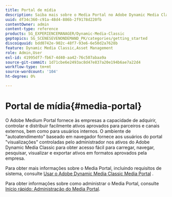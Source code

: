```yaml
---
title: Portal de mídia
description: Saiba mais sobre o Media Portal no Adobe Dynamic Media Classic.
uuid: df34c360-c91a-48d4-886b-2f9178d220fb
contentOwner: admin
content-type: reference
products: SG_EXPERIENCEMANAGER/Dynamic-Media-Classic
geptopics: SG_SCENESEVENONDEMAND_PK/categories/getting_started
discoiquuid: bdd0742e-902c-48f7-93e6-6e50d2a7628b
feature: Dynamic Media Classic,Asset Management
role: Admin,User
exl-id: 41995df7-fb67-4d40-aa42-76c507abaa9a
source-git-commit: 1d71cbe6e2493ac8d47e837a20e194b6ae7a22d4
workflow-type: tm+mt
source-wordcount: '104'
ht-degree: 0%

---
```


# Portal de mídia{#media-portal}

O Adobe Medium Portal fornece às empresas a capacidade de adquirir, controlar e distribuir facilmente ativos aprovados para parceiros e canais externos, bem como para usuários internos. O ambiente de &quot;autoatendimento&quot; baseado em navegador fornece aos usuários do portal &quot;visualizações&quot; controladas pelo administrador nos ativos do Adobe Dynamic Media Classic para obter acesso fácil para carregar, navegar, pesquisar, visualizar e exportar ativos em formatos aprovados pela empresa.

Para obter mais informações sobre o Media Portal, incluindo requisitos de sistema, consulte [Usar o Adobe Dynamic Media Classic Media Portal](https://help.adobe.com/en_US/scene7/mediaportal/) <!-- (https://help.adobe.com/en_US/scene7/mediaportal/index.html) -->.

Para obter informações sobre como administrar o Media Portal, consulte [Início rápido: Administração do Media Portal](quick-start-media-portal-administration.md#quick_start_media_portal_administration).
